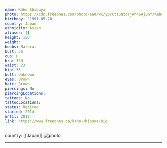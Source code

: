 ```yaml
---
name: Kaho Shibuya
photo: https://cdn.freeones.com/photo-aa0/wx/yp/CttGNtoYjAh4SAj8GY/Kaho-Shibuya-busty-asian-001_teaser.jpg?c=1578562566
birthday: '1991-05-20'
country: Japan
ethnicity: Asian
aliases: []
height: 150
weight:
boobs: Natural
bust: 36
cup: H
bra: 36H
waist: 23
hip: 35
butt: Unknown
eyes: Brown
hair: Brown
piercings: No
piercingLocations:
tattoos: No
tattooLocations:
status: Retired
started: 2014
until: 2018
link: https://www.freeones.ca/kaho-shibuya/bio
---
```

country: [[Japan]]
![photo](https://cdn.freeones.com/photo-aa0/wx/yp/CttGNtoYjAh4SAj8GY/Kaho-Shibuya-busty-asian-001_teaser.jpg?c=1578562566)
***

